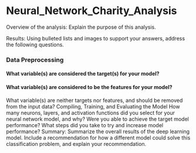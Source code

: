 # Neural_Network_Charity_Analysis
Overview of the analysis: Explain the purpose of this analysis.

Results: Using bulleted lists and images to support your answers, address the following questions.

### Data Preprocessing
#### What variable(s) are considered the target(s) for your model?
#### What variable(s) are considered to be the features for your model?
What variable(s) are neither targets nor features, and should be removed from the input data?
Compiling, Training, and Evaluating the Model
How many neurons, layers, and activation functions did you select for your neural network model, and why?
Were you able to achieve the target model performance?
What steps did you take to try and increase model performance?
Summary: Summarize the overall results of the deep learning model. Include a recommendation for how a different model could solve this classification problem, and explain your recommendation.

